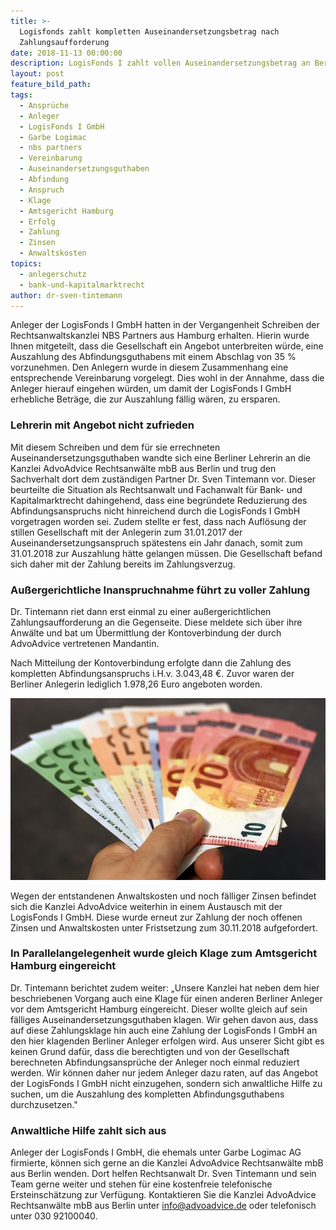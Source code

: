 ```yaml
---
title: >-
  Logisfonds zahlt kompletten Auseinandersetzungsbetrag nach
  Zahlungsaufforderung
date: 2018-11-13 00:00:00
description: LogisFonds I zahlt vollen Auseinandersetzungsbetrag an Berliner Anlegerin aus
layout: post
feature_bild_path:
tags:
  - Ansprüche
  - Anleger
  - LogisFonds I GmbH
  - Garbe Logimac
  - nbs partners
  - Vereinbarung
  - Auseinandersetzungsguthaben
  - Abfindung
  - Anspruch
  - Klage
  - Amtsgericht Hamburg
  - Erfolg
  - Zahlung
  - Zinsen
  - Anwaltskosten
topics:
  - anlegerschutz
  - bank-und-kapitalmarktrecht
author: dr-sven-tintemann
---
```


Anleger der LogisFonds I GmbH hatten in der Vergangenheit Schreiben der Rechtsanwaltskanzlei NBS Partners aus Hamburg erhalten. Hierin wurde Ihnen mitgeteilt, dass die Gesellschaft ein Angebot unterbreiten w&uuml;rde, eine Auszahlung des Abfindungsguthabens mit einem Abschlag von 35 % vorzunehmen. Den Anlegern wurde in diesem Zusammenhang eine entsprechende Vereinbarung vorgelegt. Dies wohl in der Annahme, dass die Anleger hierauf eingehen w&uuml;rden, um damit der LogisFonds I GmbH erhebliche Betr&auml;ge, die zur Auszahlung f&auml;llig w&auml;ren, zu ersparen.

### Lehrerin mit Angebot nicht zufrieden

Mit diesem Schreiben und dem f&uuml;r sie errechneten Auseinandersetzungsguthaben wandte sich eine Berliner Lehrerin an die Kanzlei AdvoAdvice Rechtsanw&auml;lte mbB aus Berlin und trug den Sachverhalt dort dem zust&auml;ndigen Partner Dr. Sven Tintemann vor. Dieser beurteilte die Situation als Rechtsanwalt und Fachanwalt f&uuml;r Bank- und Kapitalmarktrecht dahingehend, dass eine begr&uuml;ndete Reduzierung des Abfindungsanspruchs nicht hinreichend durch die LogisFonds I GmbH vorgetragen worden sei. Zudem stellte er fest, dass nach Aufl&ouml;sung der stillen Gesellschaft mit der Anlegerin zum 31.01.2017 der Auseinandersetzungsanspruch sp&auml;testens ein Jahr danach, somit zum 31.01.2018 zur Auszahlung h&auml;tte gelangen m&uuml;ssen. Die Gesellschaft befand sich daher mit der Zahlung bereits im Zahlungsverzug.

### Au&szlig;ergerichtliche Inanspruchnahme f&uuml;hrt zu voller Zahlung

Dr. Tintemann riet dann erst einmal zu einer au&szlig;ergerichtlichen Zahlungsaufforderung an die Gegenseite. Diese meldete sich &uuml;ber ihre Anw&auml;lte und bat um &Uuml;bermittlung der Kontoverbindung der durch AdvoAdvice vertretenen Mandantin.

Nach Mitteilung der Kontoverbindung erfolgte dann die Zahlung des kompletten Abfindungsanspruchs i.H.v. 3.043,48 €. Zuvor waren der Berliner Anlegerin lediglich 1.978,26 Euro angeboten worden.

![Geld zurück - Foto Pixabay](/uploads/money-1005464-640-3.jpg "LogisFonds zahlt Anlegerin komplettes Abfindungsguthaben aus")

Wegen der entstandenen Anwaltskosten und noch f&auml;lliger Zinsen befindet sich die Kanzlei AdvoAdvice weiterhin in einem Austausch mit der LogisFonds I GmbH. Diese wurde erneut zur Zahlung der noch offenen Zinsen und Anwaltskosten unter Fristsetzung zum 30.11.2018 aufgefordert.

### In Parallelangelegenheit wurde gleich Klage zum Amtsgericht Hamburg eingereicht

Dr. Tintemann berichtet zudem weiter: „Unsere Kanzlei hat neben dem hier beschriebenen Vorgang auch eine Klage f&uuml;r einen anderen Berliner Anleger vor dem Amtsgericht Hamburg eingereicht. Dieser wollte gleich auf sein f&auml;lliges Auseinandersetzungsguthaben klagen. Wir gehen davon aus, dass auf diese Zahlungsklage hin auch eine Zahlung der LogisFonds I GmbH an den hier klagenden Berliner Anleger erfolgen wird. Aus unserer Sicht gibt es keinen Grund daf&uuml;r, dass die berechtigten und von der Gesellschaft berechneten Abfindungsanspr&uuml;che der Anleger noch einmal reduziert werden. Wir k&ouml;nnen daher nur jedem Anleger dazu raten, auf das Angebot der LogisFonds I GmbH nicht einzugehen, sondern sich anwaltliche Hilfe zu suchen, um die Auszahlung des kompletten Abfindungsguthabens durchzusetzen."

### Anwaltliche Hilfe zahlt sich aus

Anleger der LogisFonds I GmbH, die ehemals unter Garbe Logimac AG firmierte, k&ouml;nnen sich gerne an die Kanzlei AdvoAdvice Rechtsanw&auml;lte mbB aus Berlin wenden. Dort helfen Rechtsanwalt Dr. Sven Tintemann und sein Team gerne weiter und stehen f&uuml;r eine kostenfreie telefonische Ersteinsch&auml;tzung zur Verf&uuml;gung. Kontaktieren Sie die Kanzlei AdvoAdvice Rechtsanw&auml;lte mbB aus Berlin unter info@advoadvice.de oder telefonisch unter 030 92100040.